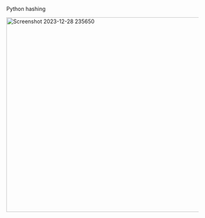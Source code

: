 Python hashing 

<img width="510" alt="Screenshot 2023-12-28 235650" src="https://github.com/themusharraf/Hashing/assets/122869450/2d218a61-f6da-4b40-b76e-b60257b079e0">

